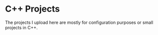 # C++ Projects

The projects I upload here are mostly for configuration purposes or small projects in C++.
